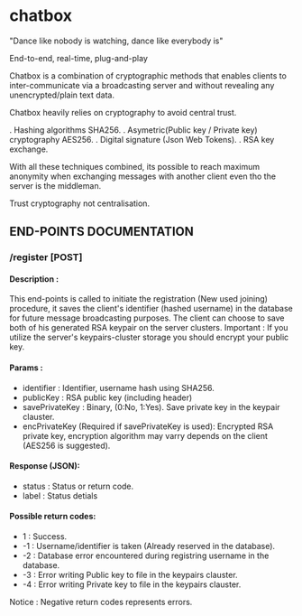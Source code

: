 # chatbox
"Dance like nobody is watching, dance like everybody is"

End-to-end, real-time, plug-and-play


Chatbox is a combination of cryptographic methods that enables clients to inter-communicate via a broadcasting server and without revealing any unencrypted/plain text data.

Chatbox heavily relies on cryptography to avoid central trust.

. Hashing algorithms SHA256.
. Asymetric(Public key / Private key) cryptography AES256.
. Digital signature (Json Web Tokens).
. RSA key exchange.

With all these techniques combined, its possible to reach maximum anonymity when exchanging messages with another client even tho the server is the middleman.

Trust cryptography not centralisation.



## END-POINTS DOCUMENTATION

### /register [POST]
#### Description :
This end-points is called to initiate the registration (New used joining) procedure, it saves the client's identifier (hashed username) in the database for future message broadcasting purposes.
The client can choose to save both of his generated RSA keypair on the server clusters. 
Important : If you utilize the server's keypairs-cluster storage you should encrypt your public key.

#### Params :
  - identifier : Identifier, username hash using SHA256.
  - publicKey : RSA public key (including header)
  - savePrivateKey : Binary, (0:No, 1:Yes). Save private key in the keypair clauster.
  - encPrivateKey (Required if savePrivateKey is used): Encrypted RSA private key, encryption algorithm may varry depends on the client (AES256 is suggested).
 
#### Response (JSON):
  - status : Status or return code.
  - label : Status detials

#### Possible return codes:
  - 1  : Success.
  - -1 : Username/identifier is taken (Already reserved in the database).
  - -2 : Database error encountered during registring username in the database.
  - -3 : Error writing Public key to file in the keypairs clauster.
  - -4 : Error writing Private key to file in the keypairs clauster.
  
Notice : Negative return codes represents errors.
